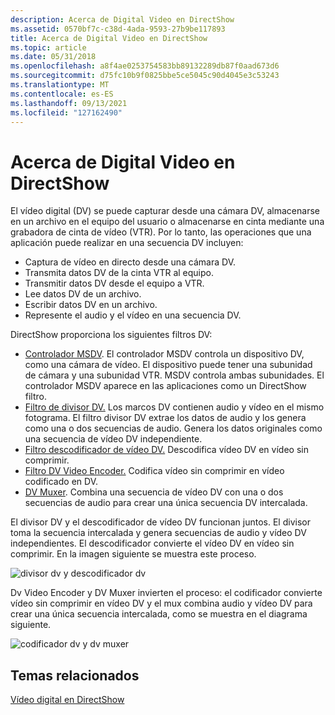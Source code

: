 ```yaml
---
description: Acerca de Digital Video en DirectShow
ms.assetid: 0570bf7c-c38d-4ada-9593-27b9be117893
title: Acerca de Digital Video en DirectShow
ms.topic: article
ms.date: 05/31/2018
ms.openlocfilehash: a8f4ae0253754583bb89132289db87f0aad673d6
ms.sourcegitcommit: d75fc10b9f0825bbe5ce5045c90d4045e3c53243
ms.translationtype: MT
ms.contentlocale: es-ES
ms.lasthandoff: 09/13/2021
ms.locfileid: "127162490"
---
```

# <a name="about-digital-video-in-directshow"></a>Acerca de Digital Video en DirectShow

El vídeo digital (DV) se puede capturar desde una cámara DV, almacenarse en un archivo en el equipo del usuario o almacenarse en cinta mediante una grabadora de cinta de vídeo (VTR). Por lo tanto, las operaciones que una aplicación puede realizar en una secuencia DV incluyen:

-   Captura de vídeo en directo desde una cámara DV.
-   Transmita datos DV de la cinta VTR al equipo.
-   Transmitir datos DV desde el equipo a VTR.
-   Lee datos DV de un archivo.
-   Escribir datos DV en un archivo.
-   Represente el audio y el vídeo en una secuencia DV.

DirectShow proporciona los siguientes filtros DV:

-   [Controlador MSDV](msdv-driver.md). El controlador MSDV controla un dispositivo DV, como una cámara de vídeo. El dispositivo puede tener una subunidad de cámara y una subunidad VTR. MSDV controla ambas subunidades. El controlador MSDV aparece en las aplicaciones como un DirectShow filtro.
-   [Filtro de divisor DV.](dv-splitter-filter.md) Los marcos DV contienen audio y vídeo en el mismo fotograma. El filtro divisor DV extrae los datos de audio y los genera como una o dos secuencias de audio. Genera los datos originales como una secuencia de vídeo DV independiente.
-   [Filtro descodificador de vídeo DV.](dv-video-decoder-filter.md) Descodifica vídeo DV en vídeo sin comprimir.
-   [Filtro DV Video Encoder.](dv-video-encoder-filter.md) Codifica vídeo sin comprimir en vídeo codificado en DV.
-   [DV Muxer](dv-muxer-filter.md). Combina una secuencia de vídeo DV con una o dos secuencias de audio para crear una única secuencia DV intercalada.

El divisor DV y el descodificador de vídeo DV funcionan juntos. El divisor toma la secuencia intercalada y genera secuencias de audio y vídeo DV independientes. El descodificador convierte el vídeo DV en vídeo sin comprimir. En la imagen siguiente se muestra este proceso.

![divisor dv y descodificador dv](images/dv-filters1.png)

Dv Video Encoder y DV Muxer invierten el proceso: el codificador convierte vídeo sin comprimir en vídeo DV y el mux combina audio y vídeo DV para crear una única secuencia intercalada, como se muestra en el diagrama siguiente.

![codificador dv y dv muxer](images/dv-filters2.png)

## <a name="related-topics"></a>Temas relacionados

<dl> <dt>

[Vídeo digital en DirectShow](digital-video-in-directshow.md)
</dt> </dl>

 

 



